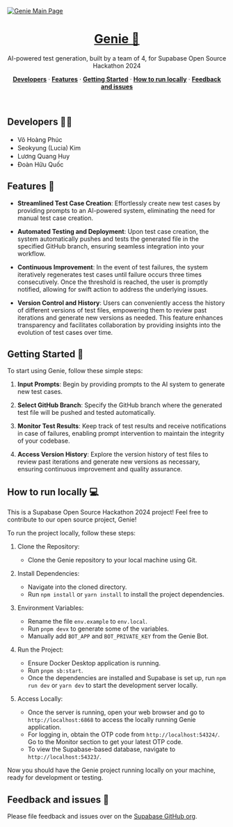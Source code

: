 <a href="https://intelligenie.vercel.app/">
  <img alt="Genie Main Page" src="https://demo-nextjs-with-supabase.vercel.app/opengraph-image.png">
  <h1 align="center">Genie 🤖</h1>
</a>

<p align="center">
 AI-powered test generation, built by a team of 4, for Supabase Open Source Hackathon 2024
</p>

<p align="center">
<a href="#developers-"><strong>Developers</strong></a> ·
  <a href="#features-"><strong>Features</strong></a> ·  
  <a href="#getting-started-"><strong>Getting Started</strong></a> ·
   <a href="#how-to-run-locally-"><strong>How to run locally</strong></a> ·
  <a href="#feedback-and-issues-"><strong>Feedback and issues</strong></a>
</p>
<br/>

## Developers 👩‍💻

- Võ Hoàng Phúc <a href="https://github.com/vhpx" target="_blank"><img src="https://skillicons.dev/icons?i=github" width="16px" /></a>
- Seokyung (Lucia) Kim <a href="https://github.com/lluciiiia" target="_blank"><img src="https://skillicons.dev/icons?i=github" width="16px" /></a> 
- Lương Quang Huy <a href="https://github.com/WMumei" target="_blank"><img src="https://skillicons.dev/icons?i=github" width="16px" /></a>
- Đoàn Hữu Quốc <a href="https://github.com/Mudoker" target="_blank"><img src="https://skillicons.dev/icons?i=github" width="16px" /></a>

## Features  🌟

- **Streamlined Test Case Creation**: Effortlessly create new test cases by providing prompts to an AI-powered system, eliminating the need for manual test case creation.

- **Automated Testing and Deployment**: Upon test case creation, the system automatically pushes and tests the generated file in the specified GitHub branch, ensuring seamless integration into your workflow.

- **Continuous Improvement**: In the event of test failures, the system iteratively regenerates test cases until failure occurs three times consecutively. Once the threshold is reached, the user is promptly notified, allowing for swift action to address the underlying issues.

- **Version Control and History**: Users can conveniently access the history of different versions of test files, empowering them to review past iterations and generate new versions as needed. This feature enhances transparency and facilitates collaboration by providing insights into the evolution of test cases over time.

## Getting Started 🚀

To start using Genie, follow these simple steps:

1. **Input Prompts**: Begin by providing prompts to the AI system to generate new test cases.

2. **Select GitHub Branch**: Specify the GitHub branch where the generated test file will be pushed and tested automatically.

3. **Monitor Test Results**: Keep track of test results and receive notifications in case of failures, enabling prompt intervention to maintain the integrity of your codebase.

4. **Access Version History**: Explore the version history of test files to review past iterations and generate new versions as necessary, ensuring continuous improvement and quality assurance.

## How to run locally 💻
This is a Supabase Open Source Hackathon 2024 project! Feel free to contribute to our open source project, Genie!

To run the project locally, follow these steps:

1. Clone the Repository: 
   - Clone the Genie repository to your local machine using Git.

2. Install Dependencies:
   - Navigate into the cloned directory.
   - Run `npm install` or `yarn install` to install the project dependencies.

3. Environment Variables:
   - Rename the file `env.example` to `env.local`.
   - Run `pnpm devx` to generate some of the variables.
   - Manually add `BOT_APP` and `BOT_PRIVATE_KEY` from the Genie Bot.

4. Run the Project:
   - Ensure Docker Desktop application is running.
   - Run `pnpm sb:start`.
   - Once the dependencies are installed and Supabase is set up, run `npm run dev` or `yarn dev` to start the development server locally.

5. Access Locally:
   - Once the server is running, open your web browser and go to `http://localhost:6868` to access the locally running Genie application.
   - For logging in, obtain the OTP code from `http://localhost:54324/`. Go to the Monitor section to get your latest OTP code.
   - To view the Supabase-based database, navigate to `http://localhost:54323/`.

Now you should have the Genie project running locally on your machine, ready for development or testing.

## Feedback and issues 📝

Please file feedback and issues over on the [Supabase GitHub org](https://github.com/supabase/supabase/issues/new/choose).
